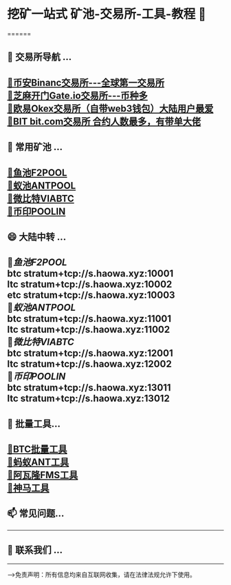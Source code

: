# 挖矿一站式  矿池-交易所-工具-教程 👋
======
## 🌱 **交易所导航** ... 
[🥇币安Binanc交易所---全球第一交易所](https://accounts.maxweb.mobi/zh-CN/register?ref=10973272)  
[🥈芝麻开门Gate.io交易所---币种多](https://www.gatenode.uno/signup/UwIQUgw?ref_type=102)  
[🥉欧易Okex交易所（自带web3钱包）大陆用户最爱](https://ouyix.link/ul/YbU25D?channelId=1835340)  
[🥈BIT bit.com交易所 合约人数最多，有带单大佬](https://www.bitexch.io/zh-CN/signup?code=NSXCMK)    
------
## 👯 **常用矿池** ...
[🥇鱼池F2POOL](https://www.f2pool.com)   
[🥈蚁池ANTPOOL](https://www.antpool.com)    
[🥇微比特VIABTC](https://www.viabtc.com)    
[🥈币印POOLIN](https://www.poolin.one)    
------  
## 😄 **大陆中转** ...  
🥇***鱼池F2POOL***  
btc  stratum+tcp://s.haowa.xyz:10001  
ltc  stratum+tcp://s.haowa.xyz:10002  
etc  stratum+tcp://s.haowa.xyz:10003  
🥇***蚁池ANTPOOL***  
btc  stratum+tcp://s.haowa.xyz:11001  
ltc  stratum+tcp://s.haowa.xyz:11002    
🥇***微比特VIABTC***  
btc  stratum+tcp://s.haowa.xyz:12001  
ltc  stratum+tcp://s.haowa.xyz:12002  
🥇***币印POOLIN***  
btc  stratum+tcp://s.haowa.xyz:13011  
ltc  stratum+tcp://s.haowa.xyz:13012  
------
## 🤔 **批量工具**...  
[🥇BTC批量工具](https://url.cloverpool.com/btc-tools-download)    
[🥇蚂蚁ANT工具](https://url.cloverpool.com/btc-tools-download)    
[🥇阿瓦隆FMS工具](https://static.canaan.io/prod/u_file/2507/22/file/AvalonFMS3.3.1-1340.zip)    
[🥇神马工具](https://aws-microbt-com-bucket.s3.us-west-2.amazonaws.com/1729849797620WhatsMinerTool-9.0.4.rar)   
-------
## 📫 **常见问题**...
------
## 💬 **联系我们** ...
------
-->免责声明：所有信息均来自互联网收集，请在法律法规允许下使用。
